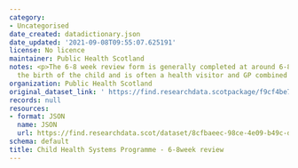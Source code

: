 ```yaml
---
category:
- Uncategorised
date_created: datadictionary.json
date_updated: '2021-09-08T09:55:07.625191'
license: No licence
maintainer: Public Health Scotland
notes: <p>The 6-8 week review form is generally completed at around 6-8 weeks after
  the birth of the child and is often a health visitor and GP combined review.</p>
organization: Public Health Scotland
original_dataset_link: ' https://find.researchdata.scotpackage/f9cf4be7-fbc9-4601-8beb-5d3c3596bf04'
records: null
resources:
- format: JSON
  name: JSON
  url: https://find.researchdata.scot/dataset/8cfbaeec-98ce-4e09-b49c-d7c5968f1e85/resource/f9cf4be7-fbc9-4601-8beb-5d3c3596bf04/download/datadictionary.json
schema: default
title: Child Health Systems Programme - 6-8week review
---
```

